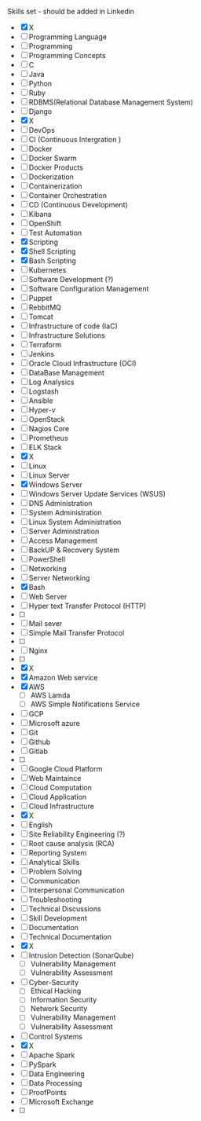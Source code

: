 Skills set - should be added in Linkedin
- [x] X 
- [ ] Programming Language
- [ ] Programming
- [ ] Programming Concepts
- [ ] C
- [ ] Java
- [ ] Python
- [ ] Ruby
- [ ] RDBMS(Relational Database Management System)
- [ ] Django
- [x] X
- [ ] DevOps
- [ ] CI (Continuous Intergration )
- [ ] Docker
- [ ] Docker Swarm
- [ ] Docker Products
- [ ] Dockerization
- [ ] Containerization
- [ ] Container Orchestration
- [ ] CD (Continuous Development)
- [ ] Kibana
- [ ] OpenShift
- [ ] Test Automation
- [x] Scripting
- [x] Shell Scripting
- [x] Bash Scripting
- [ ] Kubernetes
- [ ] Software Development (?)
- [ ] Software Configuration Management
- [ ] Puppet
- [ ] RebbitMQ
- [ ] Tomcat
- [ ] Infrastructure of code (IaC) 
- [ ] Infrastructure Solutions 
- [ ] Terraform
- [ ] Jenkins
- [ ] Oracle Cloud Infrastructure (OCI)
- [ ] DataBase Management
- [ ] Log Analysics
- [ ] Logstash
- [ ] Ansible
- [ ] Hyper-v
- [ ] OpenStack
- [ ] Nagios Core
- [ ] Prometheus
- [ ] ELK Stack
- [x] X
- [ ] Linux
- [ ] Linux Server
- [x] Windows Server
- [ ] Windows Server Update Services (WSUS)
- [ ] DNS Administration
- [ ] System Administration
- [ ] Linux System Administration
- [ ] Server Administration
- [ ] Access Management
- [ ] BackUP & Recovery System
- [ ] PowerShell
- [ ] Networking
- [ ] Server Networking
- [x] Bash
- [ ] Web Server
- [ ] Hyper text Transfer Protocol (HTTP)
- [ ] 
- [ ] Mail sever
- [ ] Simple Mail Transfer Protocol
- [ ] 
- [ ] Nginx
- [ ] 
- [x] X
- [x] Amazon Web service
- [x] AWS
	- [ ] AWS Lamda
	- [ ] AWS Simple Notifications Service
- [ ] GCP
- [ ] Microsoft azure
- [ ] Git 
- [ ] Github
- [ ] Gitlab
- [ ] 
- [ ] Google Cloud Platform
- [ ] Web Maintaince
- [ ] Cloud Computation
- [ ] Cloud Application
- [ ] Cloud Infrastructure
- [x] X
- [ ] English
- [ ] Site Reliability Engineering (?)
- [ ] Root cause analysis (RCA)
- [ ] Reporting System
- [ ] Analytical Skills
- [ ] Problem Solving
- [ ] Communication
- [ ] Interpersonal Communication
- [ ] Troubleshooting
- [ ] Technical Discussions
- [ ] Skill Development
- [ ] Documentation
- [ ] Technical Documentation
- [x] X
- [ ] Intrusion Detection (SonarQube)
	- [ ] Vulnerability Management
	- [ ] Vulnerability Assessment
- [ ] Cyber-Security
	 - [ ] Ethical Hacking
	 - [ ] Information Security
	 - [ ] Network Security 
	 - [ ] Vulnerability Management
	 - [ ] Vulnerability Assessment
- [ ] Control Systems
- [x] X
- [ ]  Apache Spark
- [ ] PySpark
- [ ] Data Engineering
- [ ] Data Processing
- [ ] ProofPoints
- [ ] Microsoft Exchange
- [ ] 

